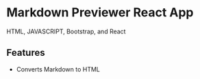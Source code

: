 # Markdown Previewer React App
HTML, JAVASCRIPT, Bootstrap, and React

## Features
* Converts Markdown to HTML


